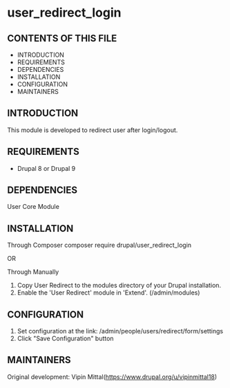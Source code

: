 # user_redirect_login

CONTENTS OF THIS FILE
---------------------

 * INTRODUCTION
 * REQUIREMENTS
 * DEPENDENCIES
 * INSTALLATION
 * CONFIGURATION
 * MAINTAINERS

## INTRODUCTION
This module is developed to redirect user after login/logout.

## REQUIREMENTS
- Drupal 8 or Drupal 9

## DEPENDENCIES
User Core Module

## INSTALLATION
Through Composer
composer require drupal/user_redirect_login

OR

Through Manually
1. Copy User Redirect to the modules directory of your Drupal installation.
2. Enable the 'User Redirect' module in 'Extend'. (/admin/modules)

## CONFIGURATION
1. Set configuration at the link: /admin/people/users/redirect/form/settings
2. Click "Save Configuration" button

## MAINTAINERS
Original development: Vipin Mittal(https://www.drupal.org/u/vipinmittal18)
